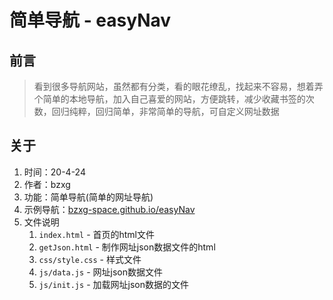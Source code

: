 # 简单导航 - easyNav

## 前言

> 看到很多导航网站，虽然都有分类，看的眼花缭乱，找起来不容易，想着弄个简单的本地导航，加入自己喜爱的网站，方便跳转，减少收藏书签的次数，回归纯粹，回归简单，非常简单的导航，可自定义网址数据

## 关于

1. 时间：20-4-24
2. 作者：bzxg
3. 功能：简单导航(简单的网址导航)
4. 示例导航：[bzxg-space.github.io/easyNav](https://bzxg-space.github.io/easyNav "简单导航")
5. 文件说明
   1.  `index.html` - 首页的html文件
   2.  `getJson.html` - 制作网址json数据文件的html
   3.  `css/style.css` - 样式文件
   4.  `js/data.js` - 网址json数据文件
   5.  `js/init.js` - 加载网址json数据的文件
